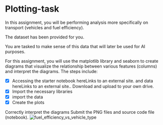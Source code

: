 # Plotting-task
In this assignment, you will be performing analysis more specifically on transport (vehicles and fuel efficiency). 

The dataset has been provided for you.

You are tasked to make sense of this data that will later be used for AI purposes.

For this assignment, you will use the matplotlib library and seaborn to create diagrams that visualize the relationship between various features (columns) and interpret the diagrams. The steps include:

- [x] Accessing the starter notebook hereLinks to an external site. and data hereLinks to an external site.. Download and upload to your own drive. 
- [x] Import the necessary libraries
- [x] import the data
- [x] Create the plots

Correctly interpret the diagrams
Submit the PNG files and source code file (notebook).
![fuel_efficiency_vs_vehicle_type](https://github.com/Freedisch/Plotting-task/assets/82499435/e7cc7b0b-c7ee-4507-9dc4-184db7051e97)
